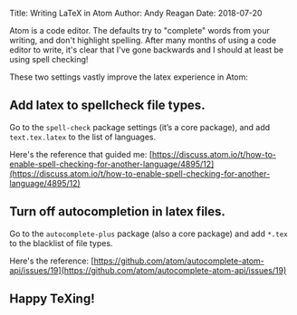 Title: Writing LaTeX in Atom
Author: Andy Reagan
Date: 2018-07-20

Atom is a code editor.
The defaults try to "complete" words from your writing, and don't highlight spelling.
After many months of using a code editor to write,
it's clear that I've gone backwards and I should at least be using spell checking!

These two settings vastly improve the latex experience in Atom:

## Add latex to spellcheck file types.

Go to the `spell-check` package settings (it’s a core package), and add `text.tex.latex` to the list of languages.

Here's the reference that guided me: [https://discuss.atom.io/t/how-to-enable-spell-checking-for-another-language/4895/12](https://discuss.atom.io/t/how-to-enable-spell-checking-for-another-language/4895/12)

## Turn off autocompletion in latex files.

Go to the `autocomplete-plus` package (also a core package) and add `*.tex` to the blacklist of file types.

Here's the reference: [https://github.com/atom/autocomplete-atom-api/issues/19](https://github.com/atom/autocomplete-atom-api/issues/19)

## Happy TeXing!
